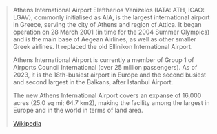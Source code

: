 
> Athens International Airport Eleftherios Venizelos (IATA: ATH, ICAO: LGAV), commonly initialised as AIA, 
> is the largest international airport in Greece, serving the city of Athens and region of Attica. 
> It began operation on 28 March 2001 (in time for the 2004 Summer Olympics) 
> and is the main base of Aegean Airlines, as well as other smaller Greek airlines. 
> It replaced the old Ellinikon International Airport.
>
> Athens International Airport is currently a member of Group 1 of Airports Council International 
> (over 25 million passengers). 
> As of 2023, it is the 18th-busiest airport in Europe 
> and the second busiest and second largest in the Balkans, after Istanbul Airport.
>
> The new Athens International Airport covers an expanse of 16,000 acres (25.0 sq mi; 64.7 km2), 
> making the facility among the largest in Europe and in the world in terms of land area.
>
> [Wikipedia](https://en.wikipedia.org/wiki/Athens%20International%20Airport) 


